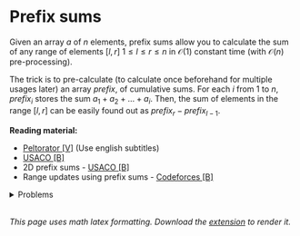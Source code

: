 # Prefix sums
Given an array $a$ of $n$ elements, prefix sums allow you to calculate the sum of any range of elements $[l, r]$ $1 \leq l \leq r \leq n$ in $\mathcal{O}(1)$ constant time (with $\mathcal{O}(n)$ pre-processing).

The trick is to pre-calculate (to calculate once beforehand for multiple usages later) an array $prefix$, of cumulative sums. For each $i$ from $1$ to $n$, $prefix_i$ stores the sum $a_1 + a_2 + \ldots + a_i$. Then, the sum of elements in the range $[l, r]$ can be easily found out as $prefix_r - prefix_{l-1}$.

**Reading material:**
* [Peltorator [V]](https://codeforces.com/blog/entry/88474) (Use english subtitles)
* [USACO [B]](https://usaco.guide/silver/prefix-sums?lang=cpp)
* 2D prefix sums - [USACO [B]](https://usaco.guide/silver/more-prefix-sums?lang=cpp)
* Range updates using prefix sums - [Codeforces [B]](https://codeforces.com/blog/entry/86420)

<details>
<summary>Problems</summary>
<ul>
    <li><a href="https://www.spoj.com/problems/CSUMQ/">Spoj CSUMQ</a></li>
    <li><a href="https://www.codechef.com/problems/SHIVIGOD">Codechef SHIVIGOD</a></li>
    <li><a href="https://codeforces.com/contest/433/problem/B">CF 433 B</a></li>
    <li><a href="https://codeforces.com/contest/276/problem/C">CF 276 C</a></li>
    <li><a href="https://codeforces.com/contest/1363/problem/B">CF 1363 B</a></li>
    <li><a href="https://codeforces.com/problemset/problem/1253/C">CF 1253 C</a></li>
    <li><a href="https://codeforces.com/problemset/problem/1265/C">CF 1265 C</a></li>
    <li><a href="https://codeforces.com/problemset/problem/1118/B">CF 1118 B</a></li>
    <li><a href="https://codeforces.com/contest/1200/problem/D">CF 1200 D</a></li>
</ul>
</details>
<br/>

*This page uses math latex formatting. Download the [extension](https://chrome.google.com/webstore/detail/github-math-display/cgolaobglebjonjiblcjagnpmdmlgmda) to render it.*